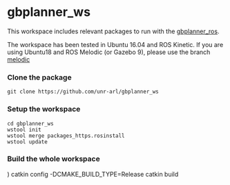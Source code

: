 # gbplanner_ws
This workspace includes relevant packages to run with the [gbplanner_ros](https://github.com/unr-arl/gbplanner_ros).

The workspace has been tested in Ubuntu 16.04 and ROS Kinetic. If you are using Ubuntu18 and ROS Melodic (or Gazebo 9), please use the branch [melodic](https://github.com/unr-arl/gbplanner_ws/tree/melodic)


### Clone the package
```
git clone https://github.com/unr-arl/gbplanner_ws
```

### Setup the workspace
```
cd gbplanner_ws
wstool init
wstool merge packages_https.rosinstall
wstool update
```

### Build the whole workspace
)
catkin config -DCMAKE_BUILD_TYPE=Release
catkin build
````
